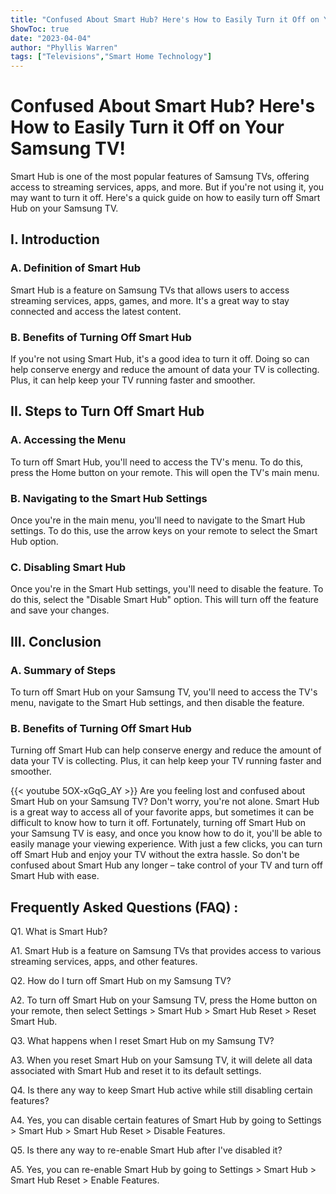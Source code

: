 ```yaml
---
title: "Confused About Smart Hub? Here's How to Easily Turn it Off on Your Samsung TV!"
ShowToc: true 
date: "2023-04-04"
author: "Phyllis Warren" 
tags: ["Televisions","Smart Home Technology"]
---
```

# Confused About Smart Hub? Here's How to Easily Turn it Off on Your Samsung TV!

Smart Hub is one of the most popular features of Samsung TVs, offering access to streaming services, apps, and more. But if you're not using it, you may want to turn it off. Here's a quick guide on how to easily turn off Smart Hub on your Samsung TV.

## I. Introduction

### A. Definition of Smart Hub

Smart Hub is a feature on Samsung TVs that allows users to access streaming services, apps, games, and more. It's a great way to stay connected and access the latest content.

### B. Benefits of Turning Off Smart Hub

If you're not using Smart Hub, it's a good idea to turn it off. Doing so can help conserve energy and reduce the amount of data your TV is collecting. Plus, it can help keep your TV running faster and smoother.

## II. Steps to Turn Off Smart Hub

### A. Accessing the Menu

To turn off Smart Hub, you'll need to access the TV's menu. To do this, press the Home button on your remote. This will open the TV's main menu.

### B. Navigating to the Smart Hub Settings

Once you're in the main menu, you'll need to navigate to the Smart Hub settings. To do this, use the arrow keys on your remote to select the Smart Hub option.

### C. Disabling Smart Hub

Once you're in the Smart Hub settings, you'll need to disable the feature. To do this, select the "Disable Smart Hub" option. This will turn off the feature and save your changes.

## III. Conclusion

### A. Summary of Steps

To turn off Smart Hub on your Samsung TV, you'll need to access the TV's menu, navigate to the Smart Hub settings, and then disable the feature.

### B. Benefits of Turning Off Smart Hub

Turning off Smart Hub can help conserve energy and reduce the amount of data your TV is collecting. Plus, it can help keep your TV running faster and smoother.

{{< youtube 5OX-xGqG_AY >}} 
Are you feeling lost and confused about Smart Hub on your Samsung TV? Don't worry, you're not alone. Smart Hub is a great way to access all of your favorite apps, but sometimes it can be difficult to know how to turn it off. Fortunately, turning off Smart Hub on your Samsung TV is easy, and once you know how to do it, you'll be able to easily manage your viewing experience. With just a few clicks, you can turn off Smart Hub and enjoy your TV without the extra hassle. So don't be confused about Smart Hub any longer – take control of your TV and turn off Smart Hub with ease.

## Frequently Asked Questions (FAQ) :
Q1. What is Smart Hub?

A1. Smart Hub is a feature on Samsung TVs that provides access to various streaming services, apps, and other features.

Q2. How do I turn off Smart Hub on my Samsung TV?

A2. To turn off Smart Hub on your Samsung TV, press the Home button on your remote, then select Settings > Smart Hub > Smart Hub Reset > Reset Smart Hub.

Q3. What happens when I reset Smart Hub on my Samsung TV?

A3. When you reset Smart Hub on your Samsung TV, it will delete all data associated with Smart Hub and reset it to its default settings.

Q4. Is there any way to keep Smart Hub active while still disabling certain features?

A4. Yes, you can disable certain features of Smart Hub by going to Settings > Smart Hub > Smart Hub Reset > Disable Features.

Q5. Is there any way to re-enable Smart Hub after I've disabled it?

A5. Yes, you can re-enable Smart Hub by going to Settings > Smart Hub > Smart Hub Reset > Enable Features.


